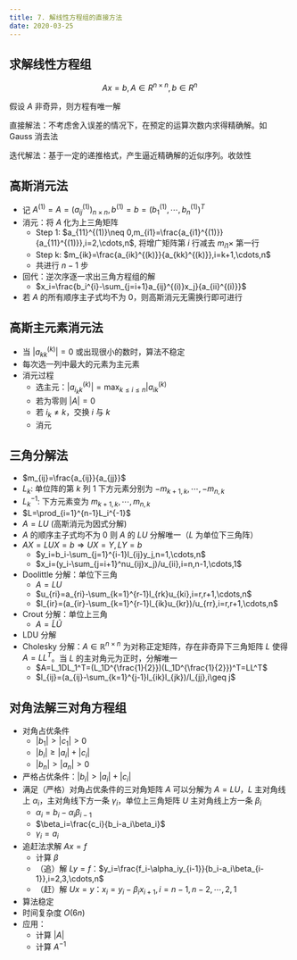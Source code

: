 ```yaml
---
title: 7. 解线性方程组的直接方法
date: 2020-03-25
---
```


## 求解线性方程组

$$Ax=b,A\in R^{n\times n},b\in R^n$$

假设 $A$ 非奇异，则方程有唯一解

直接解法：不考虑舍入误差的情况下，在预定的运算次数内求得精确解。如 Gauss 消去法

迭代解法：基于一定的递推格式，产生逼近精确解的近似序列。收敛性

## 高斯消元法

- 记 $A^{(1)}=A=(a_{ij}^{(1)})_{n\times n},b^{(1)}=b=(b_1^{(1)},\cdots,b_n^{(1)})^T$
- 消元：将 $A$ 化为上三角矩阵
  - Step 1: $a_{11}^{(1)}\neq 0,m_{i1}=\frac{a_{i1}^{(1)}}{a_{11}^{(1)}},i=2,\cdots,n$, 将增广矩阵第 $i$ 行减去 $m_{i1}\times$ 第一行
  - Step k: $m_{ik}=\frac{a_{ik}^{(k)}}{a_{kk}^{(k)}},i=k+1,\cdots,n$
  - 共进行 $n-1$ 步
- 回代：逆次序逐一求出三角方程组的解
  - $x_i=\frac{b_i^{i}-\sum_{j=i+1}a_{ij}^{(i)}x_j}{a_{ii}^{(i)}}$
- 若 $A$ 的所有顺序主子式均不为 $0$，则高斯消元无需换行即可进行

## 高斯主元素消元法

- 当 $|a_{kk}^{(k)}|=0$ 或出现很小的数时，算法不稳定
- 每次选一列中最大的元素为主元素
- 消元过程
  - 选主元：$|a_{i_kk}^{(k)}|=\max_{k\leq i\leq n}|a_{ik}^{(k)}$
  - 若为零则 $|A|=0$
  - 若 $i_k\neq k$，交换 $i$ 与 $k$
  - 消元

## 三角分解法

- $m_{ij}=\frac{a_{ij}}{a_{jj}}$
- $L_k$: 单位阵的第 $k$ 列 $1$ 下方元素分别为 $-m_{k+1,k},\cdots,-m_{n,k}$
- $L_k^{-1}$: 下方元素变为 $m_{k+1,k},\cdots,m_{n,k}$
- $L=\prod_{i=1}^{n-1}L_i^{-1}$
- $A=LU$ (高斯消元为因式分解)
- $A$ 的顺序主子式均不为 $0$ 则 $A$ 的 $LU$ 分解唯一（$L$ 为单位下三角阵）
- $AX=LUX=b\Rightarrow UX=Y,LY=b$
  - $y_i=b_i-\sum_{j=1}^{i-1}l_{ij}y_j,n=1,\cdots,n$
  - $x_i=(y_i-\sum_{j=i+1}^nu_{ij}x_j)/u_{ii},i=n,n-1,\cdots,1$
- Doolittle 分解：单位下三角
  - $A=LU$
  - $u_{ri}=a_{ri}-\sum_{k=1}^{r-1}l_{rk}u_{ki},i=r,r+1,\cdots,n$
  - $l_{ir}=(a_{ir}-\sum_{k=1}^{r-1}l_{ik}u_{kr})/u_{rr},i=r,r+1,\cdots,n$
- Crout 分解：单位上三角
  - $A=\widetilde L\widetilde U$
- LDU 分解
- Cholesky 分解：$A\in\mathbb{R}^{n\times n}$ 为对称正定矩阵，存在非奇异下三角矩阵 $L$ 使得 $A=LL^T$。当 $L$ 的主对角元为正时，分解唯一
  - $A=L_1DL_1^T=(L_1D^{\frac{1}{2}})(L_1D^{\frac{1}{2}})^T=LL^T$
  - $l_{ij}=(a_{ij}-\sum_{k=1}^{j-1}l_{ik}l_{jk})/l_{jj},i\geq j$

## 对角法解三对角方程组

- 对角占优条件
  - $|b_1|>|c_1|>0$
  - $|b_i|\geq |a_i|+|c_i|$
  - $|b_n|>|a_n|>0$
- 严格占优条件：$|b_i|>|a_i|+|c_i|$
- 满足（严格）对角占优条件的三对角矩阵 $A$ 可以分解为 $A=LU$，$L$ 主对角线上 $\alpha_i$，主对角线下方一条 $\gamma_i$，单位上三角矩阵 $U$ 主对角线上方一条 $\beta_i$
  - $\alpha_i=b_i-\alpha_i\beta_{i-1}$
  - $\beta_i=\frac{c_i}{b_i-a_i\beta_i}$
  - $\gamma_i=a_i$
- 追赶法求解 $Ax=f$
  - 计算 $\beta$
  - （追）解 $Ly=f$：$y_i=\frac{f_i-\alpha_iy_{i-1}}{b_i-a_i\beta_{i-1}},i=2,3,\cdots,n$
  - （赶）解 $Ux=y$：$x_i=y_i-\beta_ix_{i+1},i=n-1,n-2,\cdots,2,1$
- 算法稳定
- 时间复杂度 $O(6n)$
- 应用：
  - 计算 $|A|$
  - 计算 $A^{-1}$
